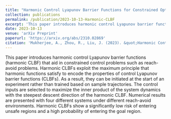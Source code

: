 ```yaml
---
title: "Harmonic Control Lyapunov Barrier Functions for Constrained Optimal Control with Reach-Avoid Specifications"
collection: publications
permalink: /publication/2023-10-13-Harmonic-CLBF
excerpt: 'This paper introduces harmonic control Lyapunov barrier functions (harmonic CLBF) that aid in constrained control problems such as reach-avoid problems. Harmonic CLBFs exploit the maximum principle that harmonic functions satisfy to encode the properties of control Lyapunov barrier functions (CLBFs). As a result, they can be initiated at the start of an experiment rather than trained based on sample trajectories.'
date: 2023-10-13
venue: 'arXiv Preprint'
paperurl: 'https://arxiv.org/abs/2310.02869'
citation: 'Mukherjee, A., Zhou, R., Liu, J. (2023). &quot;Harmonic Control Lyapunov Barrier Functions for Constrained Optimal Control with Reach-Avoid Specifications.&quot; arXiv preprint arXiv:2105.11617'
---
```

This paper introduces harmonic control Lyapunov barrier functions (harmonic CLBF) that aid in constrained control problems such as reach-avoid problems. Harmonic CLBFs exploit the maximum principle that harmonic functions satisfy to encode the properties of control Lyapunov barrier functions (CLBFs). As a result, they can be initiated at the start of an experiment rather than trained based on sample trajectories. The control inputs are selected to maximize the inner product of the system dynamics with the steepest descent direction of the harmonic CLBF. Numerical results are presented with four different systems under different reach-avoid environments. Harmonic CLBFs show a significantly low risk of entering unsafe regions and a high probability of entering the goal region.